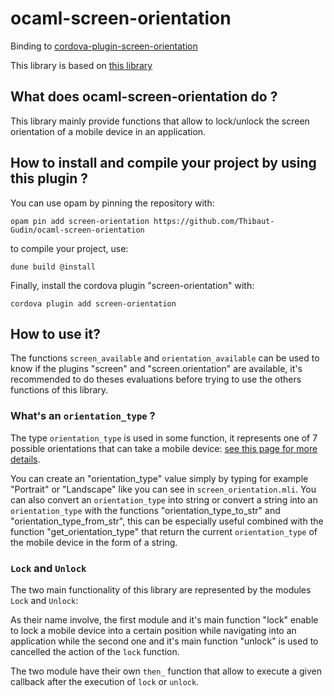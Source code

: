 # ocaml-screen-orientation

Binding to
[cordova-plugin-screen-orientation](https://github.com/apache/cordova-plugin-screen-orientation)

This library is based on [this library](https://github.com/dannywillems/ocaml-cordova-plugin-screen-orientation)

## What does ocaml-screen-orientation do ?

This library mainly provide functions that allow to lock/unlock the
screen orientation of a mobile device in an application.

## How to install and compile your project by using this plugin ?

You can use opam by pinning the repository with:
```Shell
opam pin add screen-orientation https://github.com/Thibaut-Gudin/ocaml-screen-orientation
```

to compile your project, use:
```Shell
dune build @install
```

Finally, install the cordova plugin "screen-orientation" with:
```Shell
cordova plugin add screen-orientation
```


## How to use it?

The functions `screen_available` and `orientation_available` can be used
to know if the plugins "screen" and "screen.orientation" are available,
it's recommended to do theses evaluations before trying to use the others
functions of this library.

### What's an `orientation_type` ?
The type `orientation_type` is used in some function, it represents one
of 7 possible orientations that can take a mobile device: [see this page
for more details](https://github.com/apache/cordova-plugin-screen-orientation#supported-orientations).

You can create an "orientation_type" value simply by typing for example
"Portrait" or "Landscape" like you can see in `screen_orientation.mli`.
You can also convert an `orientation_type` into string or convert a string
into an `orientation_type` with the functions "orientation_type_to_str"
and "orientation_type_from_str", this can be especially useful combined
with the function "get_orientation_type" that return the current
`orientation_type` of the mobile device in the form of a string.

### `Lock` and `Unlock`
The two main functionality of this library are represented by the
modules `Lock` and `Unlock`:

As their name involve, the first module and it's main function "lock"
enable to lock a mobile device into a certain position while navigating
into an application while the second one and it's main function "unlock"
is used to cancelled the action of the `lock` function.

The two module have their own `then_` function that allow to execute a
given callback after the execution of `lock` or `unlock`.
